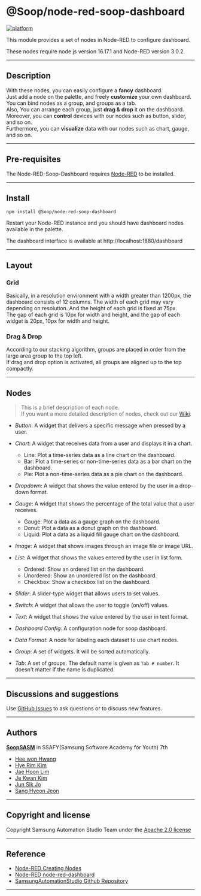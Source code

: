# @Soop/node-red-soop-dashboard

[![platform](https://img.shields.io/badge/platform-Node--RED-red)](https://nodered.org)

This module provides a set of nodes in Node-RED to configure dashboard.

These nodes require node.js version 16.17.1 and Node-RED version 3.0.2.

<hr>

## Description

With these nodes, you can easily configure a **fancy** dashboard.  
Just add a node on the palette, and freely **customize** your own dashboard.  
You can bind nodes as a group, and groups as a tab.  
Also, You can arrange each group, just **drag & drop** it on the dashboard.  
Moreover, you can **control** devices with our nodes such as button, slider, and so on.  
Furthermore, you can **visualize** data with our nodes such as chart, gauge, and so on.

<hr>

## Pre-requisites

The Node-RED-Soop-Dashboard requires [Node-RED](https://nodered.org) to be installed.

<hr>

## Install

```
npm install @Soop/node-red-soop-dashboard
```

Restart your Node-RED instance and you should have dashboard nodes available in the palette.

The dashboard interface is available at http://localhost:1880/dashboard

<hr>

## Layout

### Grid

Basically, in a resolution environment with a width greater than 1200px, the dashboard consists of 12 columns. The width of each grid may vary depending on resolution. And the height of each grid is fixed at 75px.  
The gap of each grid is 10px for width and height, and the gap of each widget is 20px, 10px for width and height.

### Drag & Drop

According to our stacking algorithm, groups are placed in order from the large area group to the top left.  
If drag and drop option is activated, all groups are aligned up to the top compactly.

<hr>

## Nodes

> This is a brief description of each node.  
> If you want a more detailed description of nodes, check out our [Wiki](https://github.com/SoopSASM/node-red-soop-dashboard/wiki).

- _Button_: A widget that delivers a specific message when pressed by a user.

- _Chart_: A widget that receives data from a user and displays it in a chart.

  - Line: Plot a time-series data as a line chart on the dashboard.
  - Bar: Plot a time-series or non-time-series data as a bar chart on the dashboard.
  - Pie: Plot a non-time-series data as a pie chart on the dashboard.

- _Dropdown_: A widget that shows the value entered by the user in a drop-down format.

- _Gauge_: A widget that shows the percentage of the total value that a user receives.

  - Gauge: Plot a data as a gauge graph on the dashboard.
  - Donut: Plot a data as a donut graph on the dashboard.
  - Liquid: Plot a data as a liquid fill gauge chart on the dashboard.

- _Image_: A widget that shows images through an image file or image URL.

- _List_: A widget that shows the values entered by the user in list form.

  - Ordered: Show an ordered list on the dashboard.
  - Unordered: Show an unordered list on the dashboard.
  - Checkbox: Show a checkbox list on the dashboard.

- _Slider_: A slider-type widget that allows users to set values.

- _Switch_: A widget that allows the user to toggle (on/off) values.

- _Text_: A widget that shows the value entered by the user in text format.

- _Dashboard Config_: A configuration node for soop dashboard.

- _Data Format_: A node for labeling each dataset to use chart nodes.

- _Group_: A set of widgets. It will be sorted automatically.

- _Tab_: A set of groups. The default name is given as `Tab # number`. It doesn't matter if the name is duplicated.
<hr>

## Discussions and suggestions

Use [GitHub Issues](https://github.com/SoopSASM/node-red-soop-dashboard/issues) to ask questions or to discuss new features.

<hr>

## Authors

[**SoopSASM**](https://github.com/SoopSASM) in SSAFY(Samsung Software Academy for Youth) 7th

- [Hee won Hwang](https://github.com/lea-hwang)
- [Hye Rim Kim](https://github.com/hrookim)
- [Jae Hoon Lim](https://github.com/quaternion12345)
- [Je Kwan Kim](https://github.com/jekwan)
- [Jun Sik Jo](https://github.com/zzunsik)
- [Sang Hyeon Jeon](https://github.com/gemnsh)
<hr>

## Copyright and license

Copyright Samsung Automation Studio Team under the [Apache 2.0 license](https://www.apache.org/licenses/LICENSE-2.0)

<hr>

## Reference

- [Node-RED Creating Nodes](https://nodered.org/docs/creating-nodes/)
- [Node-RED node-red-dashboard](https://flows.nodered.org/node/node-red-dashboard)
- [SamsungAutomationStudio Github Repository](https://github.com/Samsung/SamsungAutomationStudio)
<hr>
